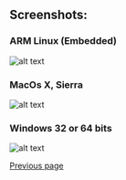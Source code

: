 ## Screenshots:

### ARM Linux (Embedded)

![alt text](https://github.com/Nelson-numerical-software/nelson-website/raw/master/images/Nelson-arm32.png "Nelson on Linux ARM 32 bits")

### MacOs X, Sierra

![alt text](https://github.com/Nelson-numerical-software/nelson-website/raw/master/images/Nelson-macos.png "Nelson on MacOs")

### Windows 32 or 64 bits

![alt text](https://github.com/Nelson-numerical-software/nelson-website/raw/master/images/Nelson-windows.png "Nelson on Windows 32 or 64 bits")

[Previous page](README.md)
